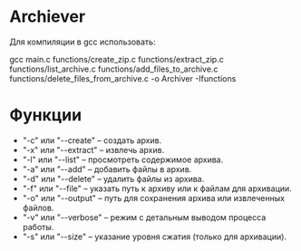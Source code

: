 # Archiever

Для компиляции в gcc использовать:

gcc main.c functions/create_zip.c functions/extract_zip.c functions/list_archive.c functions/add_files_to_archive.c functions/delete_files_from_archive.c -o Archiver -Ifunctions 

# Функции

- "-c" или "--create" – создать архив.
- "-x" или "--extract" – извлечь архив.
- "-l" или "--list" – просмотреть содержимое архива.
- "-a" или "--add" – добавить файлы в архив.
- "-d" или "--delete" – удалить файлы из архива.
- "-f" или "--file" – указать путь к архиву или к файлам для архивации.
- "-o" или "--output" – путь для сохранения архива или извлеченных файлов.
- "-v" или "--verbose" – режим с детальным выводом процесса работы.
- "-s" или "--size" – указание уровня сжатия (только для архивации).


